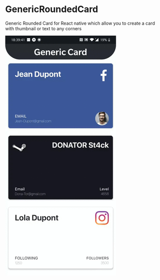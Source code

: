 # GenericRoundedCard
Generic Rounded Card for React native which allow you to create a card with thumbnail or text to any corners

![app](./app1.gif)
